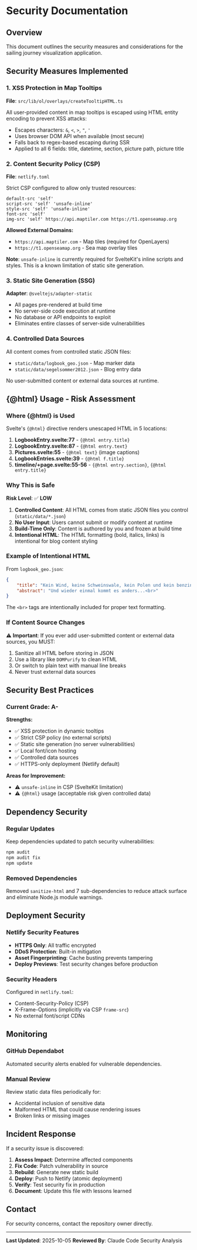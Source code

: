 # Security Documentation

## Overview

This document outlines the security measures and considerations for the sailing journey visualization application.

## Security Measures Implemented

### 1. XSS Protection in Map Tooltips

**File**: `src/lib/ol/overlays/createTooltipHTML.ts`

All user-provided content in map tooltips is escaped using HTML entity encoding to prevent XSS attacks:

- Escapes characters: `&`, `<`, `>`, `"`, `'`
- Uses browser DOM API when available (most secure)
- Falls back to regex-based escaping during SSR
- Applied to all 6 fields: title, datetime, section, picture path, picture title

### 2. Content Security Policy (CSP)

**File**: `netlify.toml`

Strict CSP configured to allow only trusted resources:

```
default-src 'self'
script-src 'self' 'unsafe-inline'
style-src 'self' 'unsafe-inline'
font-src 'self'
img-src 'self' https://api.maptiler.com https://t1.openseamap.org
```

**Allowed External Domains:**

- `https://api.maptiler.com` - Map tiles (required for OpenLayers)
- `https://t1.openseamap.org` - Sea map overlay tiles

**Note**: `unsafe-inline` is currently required for SvelteKit's inline scripts and styles. This is a known limitation of static site generation.

### 3. Static Site Generation (SSG)

**Adapter**: `@sveltejs/adapter-static`

- All pages pre-rendered at build time
- No server-side code execution at runtime
- No database or API endpoints to exploit
- Eliminates entire classes of server-side vulnerabilities

### 4. Controlled Data Sources

All content comes from controlled static JSON files:

- `static/data/logbook_geo.json` - Map marker data
- `static/data/segelsommer2012.json` - Blog entry data

No user-submitted content or external data sources at runtime.

## {@html} Usage - Risk Assessment

### Where {@html} is Used

Svelte's `{@html}` directive renders unescaped HTML in 5 locations:

1. **LogbookEntry.svelte:77** - `{@html entry.title}`
2. **LogbookEntry.svelte:87** - `{@html entry.text}`
3. **Pictures.svelte:55** - `{@html text}` (image captions)
4. **LogbookEntries.svelte:39** - `{@html f.title}`
5. **timeline/+page.svelte:55-56** - `{@html entry.section}`, `{@html entry.title}`

### Why This is Safe

**Risk Level**: ✅ **LOW**

1. **Controlled Content**: All HTML comes from static JSON files you control (`static/data/*.json`)
2. **No User Input**: Users cannot submit or modify content at runtime
3. **Build-Time Only**: Content is authored by you and frozen at build time
4. **Intentional HTML**: The HTML formatting (bold, italics, links) is intentional for blog content styling

### Example of Intentional HTML

From `logbook_geo.json`:

```json
{
	"title": "Kein Wind, keine Schweinswale, kein Polen und kein benzin<br>",
	"abstract": "Und wieder einmal kommt es anders...<br>"
}
```

The `<br>` tags are intentionally included for proper text formatting.

### If Content Source Changes

⚠️ **Important**: If you ever add user-submitted content or external data sources, you MUST:

1. Sanitize all HTML before storing in JSON
2. Use a library like `DOMPurify` to clean HTML
3. Or switch to plain text with manual line breaks
4. Never trust external data sources

## Security Best Practices

### Current Grade: A-

**Strengths:**

- ✅ XSS protection in dynamic tooltips
- ✅ Strict CSP policy (no external scripts)
- ✅ Static site generation (no server vulnerabilities)
- ✅ Local font/icon hosting
- ✅ Controlled data sources
- ✅ HTTPS-only deployment (Netlify default)

**Areas for Improvement:**

- ⚠️ `unsafe-inline` in CSP (SvelteKit limitation)
- ⚠️ `{@html}` usage (acceptable risk given controlled data)

## Dependency Security

### Regular Updates

Keep dependencies updated to patch security vulnerabilities:

```bash
npm audit
npm audit fix
npm update
```

### Removed Dependencies

Removed `sanitize-html` and 7 sub-dependencies to reduce attack surface and eliminate Node.js module warnings.

## Deployment Security

### Netlify Security Features

- **HTTPS Only**: All traffic encrypted
- **DDoS Protection**: Built-in mitigation
- **Asset Fingerprinting**: Cache busting prevents tampering
- **Deploy Previews**: Test security changes before production

### Security Headers

Configured in `netlify.toml`:

- Content-Security-Policy (CSP)
- X-Frame-Options (implicitly via CSP `frame-src`)
- No external font/script CDNs

## Monitoring

### GitHub Dependabot

Automated security alerts enabled for vulnerable dependencies.

### Manual Review

Review static data files periodically for:

- Accidental inclusion of sensitive data
- Malformed HTML that could cause rendering issues
- Broken links or missing images

## Incident Response

If a security issue is discovered:

1. **Assess Impact**: Determine affected components
2. **Fix Code**: Patch vulnerability in source
3. **Rebuild**: Generate new static build
4. **Deploy**: Push to Netlify (atomic deployment)
5. **Verify**: Test security fix in production
6. **Document**: Update this file with lessons learned

## Contact

For security concerns, contact the repository owner directly.

---

**Last Updated**: 2025-10-05
**Reviewed By**: Claude Code Security Analysis
